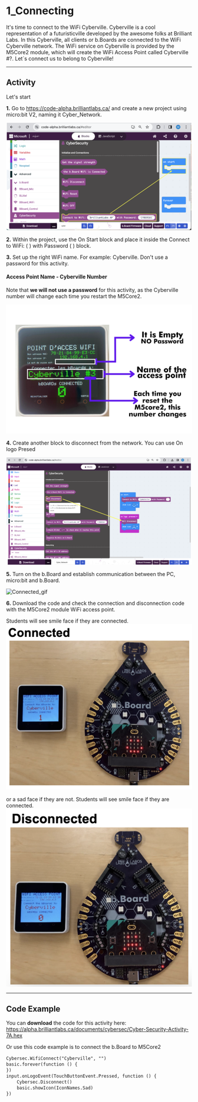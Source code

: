 # 1_Connecting

  It's time to connect to the WiFi Cyberville. Cyberville is a cool representation of a futuristicville developed by the awesome folks at Brilliant Labs. In this Cyberville, all clients or b.Boards are connected to the WiFi Cyberville network. The WiFi service on Cyberville is provided by the M5Core2 module, which will create the WiFi Access Point called Cyberville #?. Let´s connect us to belong to Cyberville!

***
## Activity

Let's start 

__1.__ Go to https://code-alpha.brilliantlabs.ca/ and create a new project using micro:bit V2,  naming it Cyber_Network.

![Step1](https://github.com/Brilliant-Labs/code.bl/blob/code_alpha/packaged/docs/static/mb/projects/bboard-tutorials-cyberville/Networking/1_Connecting/Step1.png?raw=true "Step1")

__2.__ Within the project, use the On Start block and place it inside the Connect to WiFi: ( ) with Password ( ) block.

__3.__ Set up the right WiFi name. For example: Cyberville. Don't use a password for this activity.

####  Access Point Name - Cyberville Number
Note that __we will not use a password__ for this activity, as the Cyberville number will change each time you restart the M5Core2.

![CybervilleNumb](https://github.com/Brilliant-Labs/code.bl/blob/code_alpha/packaged/docs/static/mb/projects/bboard-tutorials-cyberville/Networking/1_Connecting/CybervilleNumb.png?raw=true "Cyberville Number for Access Point")

__4.__ Create another block to disconnect from the network. You can use On logo Presed

![Step2](https://github.com/Brilliant-Labs/code.bl/blob/code_alpha/packaged/docs/static/mb/projects/bboard-tutorials-cyberville/Networking/1_Connecting/Step2.png?raw=true "Step2")

__5.__ Turn on the b.Board and establish communication between the PC, micro:bit and b.Board.

![Connected_gif](https://github.com/Brilliant-Labs/code.bl/blob/code_alpha/packaged/docs/static/mb/projects/bboard-tutorials-cyberville/Networking/1_Connecting/Connected_gif.gif?raw=true "Connected_gif")

__6.__ Download the code and check the connection and disconnection code with the M5Core2 module WiFi access point.

Students will see smile face if they are connected.
![Connected](https://github.com/Brilliant-Labs/code.bl/blob/code_alpha/packaged/docs/static/mb/projects/bboard-tutorials-cyberville/Networking/1_Connecting/Connected.png?raw=true "Connected")

or a sad face if they are not.
Students will see smile face if they are connected.
![Disconnected](https://github.com/Brilliant-Labs/code.bl/blob/code_alpha/packaged/docs/static/mb/projects/bboard-tutorials-cyberville/Networking/1_Connecting/Disconnected.png?raw=true "Disconnected")

***
## Code Example

You can __download__ the code for this activity here:
https://alpha.brilliantlabs.ca/documents/cybersec/Cyber-Security-Activity-7A.hex

Or use this code example is to connect the b.Board to M5Core2

```blocks
Cybersec.WifiConnect("Cyberville", "")
basic.forever(function () {
})
input.onLogoEvent(TouchButtonEvent.Pressed, function () {
    Cybersec.Disconnect()
    basic.showIcon(IconNames.Sad)
})
```